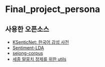 # Final_project_persona

## 사용한 오픈소스
- [KSenticNet: 한국어 감성 사전](https://github.com/zzaebok/ksenticnet)
- [Sentiment-LDA](https://github.com/ayushjain91/Sentiment-LDA)
- [sejong-corpus](https://github.com/coolengineer/sejong-corpus)
- [세종 말뭉치 정제를 위한 utils](https://github.com/lovit/sejong_corpus_cleaner)
